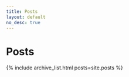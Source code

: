 ```yaml
---
title: Posts
layout: default
no_desc: true
---
```


# Posts

{% include archive_list.html posts=site.posts %}
